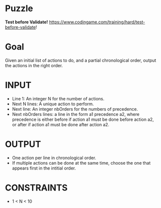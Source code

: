 # Puzzle
**Test before Validate!** https://www.codingame.com/training/hard/test-before-validate!

# Goal
Given an initial list of actions to do, and a partial chronological order, output the actions in the right order.

# INPUT
* Line 1: An integer N for the number of actions.
* Next N lines: A unique action to perform.
* Next line: An integer nbOrders for the numbers of precedence.
* Next nbOrders lines: a line in the form a1 precedence a2, where precedence is either before if action a1 must be done before action a2, or after if action a1 must be done after action a2.

# OUTPUT
* One action per line in chronological order.
* If multiple actions can be done at the same time, choose the one that appears first in the intitial order.

# CONSTRAINTS
* 1 < N < 10
